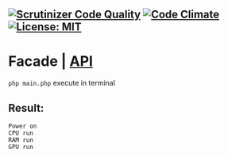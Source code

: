 
[![Scrutinizer Code Quality](https://scrutinizer-ci.com/g/Jagepard/PhpDesignPatterns-Facade/badges/quality-score.png?b=master)](https://scrutinizer-ci.com/g/Jagepard/PhpDesignPatterns-Facade/?branch=master)
[![Code Climate](https://codeclimate.com/github/Jagepard/PhpDesignPatterns-Facade/badges/gpa.svg)](https://codeclimate.com/github/Jagepard/PhpDesignPatterns-Facade)
[![License: MIT](https://img.shields.io/badge/license-MIT-498e7f.svg)](https://mit-license.org/)
-----

# Facade | [API](https://github.com/Jagepard/PhpDesignPatterns-Facade/blob/master/api.md "Documentation API")

```php main.php``` execute in terminal

## Result:
```
Power on
CPU run
RAM run
GPU run
```
